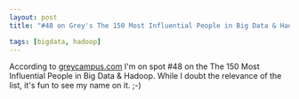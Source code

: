 ```yaml
---
layout: post
title: "#48 on Grey's The 150 Most Influential People in Big Data & Hadoop"

tags: [bigdata, hadoop]
---
```


According to [greycampus.com](https://www.greycampus.com/blog/big-data/the-150-most-influential-people-in-big-data-hadoop) I'm on 
spot #48 on the The 150 Most Influential People in Big Data & Hadoop. While I doubt the relevance of the list, it's fun to see my name on it. ;-)

